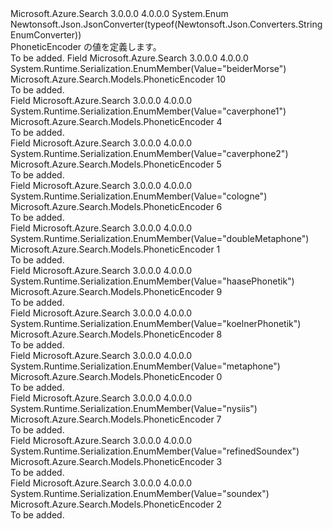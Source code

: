 <Type Name="PhoneticEncoder" FullName="Microsoft.Azure.Search.Models.PhoneticEncoder">
  <TypeSignature Language="C#" Value="public enum PhoneticEncoder" />
  <TypeSignature Language="ILAsm" Value=".class public auto ansi sealed PhoneticEncoder extends System.Enum" />
  <TypeSignature Language="DocId" Value="T:Microsoft.Azure.Search.Models.PhoneticEncoder" />
  <TypeSignature Language="VB.NET" Value="Public Enum PhoneticEncoder" />
  <TypeSignature Language="F#" Value="type PhoneticEncoder = " />
  <AssemblyInfo>
    <AssemblyName>Microsoft.Azure.Search</AssemblyName>
    <AssemblyVersion>3.0.0.0</AssemblyVersion>
    <AssemblyVersion>4.0.0.0</AssemblyVersion>
  </AssemblyInfo>
  <Base>
    <BaseTypeName>System.Enum</BaseTypeName>
  </Base>
  <Attributes>
    <Attribute>
      <AttributeName>Newtonsoft.Json.JsonConverter(typeof(Newtonsoft.Json.Converters.StringEnumConverter))</AttributeName>
    </Attribute>
  </Attributes>
  <Docs>
    <summary>
            PhoneticEncoder の値を定義します。
            </summary>
    <remarks>To be added.</remarks>
  </Docs>
  <Members>
    <Member MemberName="BeiderMorse">
      <MemberSignature Language="C#" Value="BeiderMorse" />
      <MemberSignature Language="ILAsm" Value=".field public static literal valuetype Microsoft.Azure.Search.Models.PhoneticEncoder BeiderMorse = int32(10)" />
      <MemberSignature Language="DocId" Value="F:Microsoft.Azure.Search.Models.PhoneticEncoder.BeiderMorse" />
      <MemberSignature Language="VB.NET" Value="BeiderMorse" />
      <MemberSignature Language="F#" Value="BeiderMorse = 10" Usage="Microsoft.Azure.Search.Models.PhoneticEncoder.BeiderMorse" />
      <MemberType>Field</MemberType>
      <AssemblyInfo>
        <AssemblyName>Microsoft.Azure.Search</AssemblyName>
        <AssemblyVersion>3.0.0.0</AssemblyVersion>
        <AssemblyVersion>4.0.0.0</AssemblyVersion>
      </AssemblyInfo>
      <Attributes>
        <Attribute>
          <AttributeName>System.Runtime.Serialization.EnumMember(Value="beiderMorse")</AttributeName>
        </Attribute>
      </Attributes>
      <ReturnValue>
        <ReturnType>Microsoft.Azure.Search.Models.PhoneticEncoder</ReturnType>
      </ReturnValue>
      <MemberValue>10</MemberValue>
      <Docs>
        <summary>To be added.</summary>
      </Docs>
    </Member>
    <Member MemberName="Caverphone1">
      <MemberSignature Language="C#" Value="Caverphone1" />
      <MemberSignature Language="ILAsm" Value=".field public static literal valuetype Microsoft.Azure.Search.Models.PhoneticEncoder Caverphone1 = int32(4)" />
      <MemberSignature Language="DocId" Value="F:Microsoft.Azure.Search.Models.PhoneticEncoder.Caverphone1" />
      <MemberSignature Language="VB.NET" Value="Caverphone1" />
      <MemberSignature Language="F#" Value="Caverphone1 = 4" Usage="Microsoft.Azure.Search.Models.PhoneticEncoder.Caverphone1" />
      <MemberType>Field</MemberType>
      <AssemblyInfo>
        <AssemblyName>Microsoft.Azure.Search</AssemblyName>
        <AssemblyVersion>3.0.0.0</AssemblyVersion>
        <AssemblyVersion>4.0.0.0</AssemblyVersion>
      </AssemblyInfo>
      <Attributes>
        <Attribute>
          <AttributeName>System.Runtime.Serialization.EnumMember(Value="caverphone1")</AttributeName>
        </Attribute>
      </Attributes>
      <ReturnValue>
        <ReturnType>Microsoft.Azure.Search.Models.PhoneticEncoder</ReturnType>
      </ReturnValue>
      <MemberValue>4</MemberValue>
      <Docs>
        <summary>To be added.</summary>
      </Docs>
    </Member>
    <Member MemberName="Caverphone2">
      <MemberSignature Language="C#" Value="Caverphone2" />
      <MemberSignature Language="ILAsm" Value=".field public static literal valuetype Microsoft.Azure.Search.Models.PhoneticEncoder Caverphone2 = int32(5)" />
      <MemberSignature Language="DocId" Value="F:Microsoft.Azure.Search.Models.PhoneticEncoder.Caverphone2" />
      <MemberSignature Language="VB.NET" Value="Caverphone2" />
      <MemberSignature Language="F#" Value="Caverphone2 = 5" Usage="Microsoft.Azure.Search.Models.PhoneticEncoder.Caverphone2" />
      <MemberType>Field</MemberType>
      <AssemblyInfo>
        <AssemblyName>Microsoft.Azure.Search</AssemblyName>
        <AssemblyVersion>3.0.0.0</AssemblyVersion>
        <AssemblyVersion>4.0.0.0</AssemblyVersion>
      </AssemblyInfo>
      <Attributes>
        <Attribute>
          <AttributeName>System.Runtime.Serialization.EnumMember(Value="caverphone2")</AttributeName>
        </Attribute>
      </Attributes>
      <ReturnValue>
        <ReturnType>Microsoft.Azure.Search.Models.PhoneticEncoder</ReturnType>
      </ReturnValue>
      <MemberValue>5</MemberValue>
      <Docs>
        <summary>To be added.</summary>
      </Docs>
    </Member>
    <Member MemberName="Cologne">
      <MemberSignature Language="C#" Value="Cologne" />
      <MemberSignature Language="ILAsm" Value=".field public static literal valuetype Microsoft.Azure.Search.Models.PhoneticEncoder Cologne = int32(6)" />
      <MemberSignature Language="DocId" Value="F:Microsoft.Azure.Search.Models.PhoneticEncoder.Cologne" />
      <MemberSignature Language="VB.NET" Value="Cologne" />
      <MemberSignature Language="F#" Value="Cologne = 6" Usage="Microsoft.Azure.Search.Models.PhoneticEncoder.Cologne" />
      <MemberType>Field</MemberType>
      <AssemblyInfo>
        <AssemblyName>Microsoft.Azure.Search</AssemblyName>
        <AssemblyVersion>3.0.0.0</AssemblyVersion>
        <AssemblyVersion>4.0.0.0</AssemblyVersion>
      </AssemblyInfo>
      <Attributes>
        <Attribute>
          <AttributeName>System.Runtime.Serialization.EnumMember(Value="cologne")</AttributeName>
        </Attribute>
      </Attributes>
      <ReturnValue>
        <ReturnType>Microsoft.Azure.Search.Models.PhoneticEncoder</ReturnType>
      </ReturnValue>
      <MemberValue>6</MemberValue>
      <Docs>
        <summary>To be added.</summary>
      </Docs>
    </Member>
    <Member MemberName="DoubleMetaphone">
      <MemberSignature Language="C#" Value="DoubleMetaphone" />
      <MemberSignature Language="ILAsm" Value=".field public static literal valuetype Microsoft.Azure.Search.Models.PhoneticEncoder DoubleMetaphone = int32(1)" />
      <MemberSignature Language="DocId" Value="F:Microsoft.Azure.Search.Models.PhoneticEncoder.DoubleMetaphone" />
      <MemberSignature Language="VB.NET" Value="DoubleMetaphone" />
      <MemberSignature Language="F#" Value="DoubleMetaphone = 1" Usage="Microsoft.Azure.Search.Models.PhoneticEncoder.DoubleMetaphone" />
      <MemberType>Field</MemberType>
      <AssemblyInfo>
        <AssemblyName>Microsoft.Azure.Search</AssemblyName>
        <AssemblyVersion>3.0.0.0</AssemblyVersion>
        <AssemblyVersion>4.0.0.0</AssemblyVersion>
      </AssemblyInfo>
      <Attributes>
        <Attribute>
          <AttributeName>System.Runtime.Serialization.EnumMember(Value="doubleMetaphone")</AttributeName>
        </Attribute>
      </Attributes>
      <ReturnValue>
        <ReturnType>Microsoft.Azure.Search.Models.PhoneticEncoder</ReturnType>
      </ReturnValue>
      <MemberValue>1</MemberValue>
      <Docs>
        <summary>To be added.</summary>
      </Docs>
    </Member>
    <Member MemberName="HaasePhonetik">
      <MemberSignature Language="C#" Value="HaasePhonetik" />
      <MemberSignature Language="ILAsm" Value=".field public static literal valuetype Microsoft.Azure.Search.Models.PhoneticEncoder HaasePhonetik = int32(9)" />
      <MemberSignature Language="DocId" Value="F:Microsoft.Azure.Search.Models.PhoneticEncoder.HaasePhonetik" />
      <MemberSignature Language="VB.NET" Value="HaasePhonetik" />
      <MemberSignature Language="F#" Value="HaasePhonetik = 9" Usage="Microsoft.Azure.Search.Models.PhoneticEncoder.HaasePhonetik" />
      <MemberType>Field</MemberType>
      <AssemblyInfo>
        <AssemblyName>Microsoft.Azure.Search</AssemblyName>
        <AssemblyVersion>3.0.0.0</AssemblyVersion>
        <AssemblyVersion>4.0.0.0</AssemblyVersion>
      </AssemblyInfo>
      <Attributes>
        <Attribute>
          <AttributeName>System.Runtime.Serialization.EnumMember(Value="haasePhonetik")</AttributeName>
        </Attribute>
      </Attributes>
      <ReturnValue>
        <ReturnType>Microsoft.Azure.Search.Models.PhoneticEncoder</ReturnType>
      </ReturnValue>
      <MemberValue>9</MemberValue>
      <Docs>
        <summary>To be added.</summary>
      </Docs>
    </Member>
    <Member MemberName="KoelnerPhonetik">
      <MemberSignature Language="C#" Value="KoelnerPhonetik" />
      <MemberSignature Language="ILAsm" Value=".field public static literal valuetype Microsoft.Azure.Search.Models.PhoneticEncoder KoelnerPhonetik = int32(8)" />
      <MemberSignature Language="DocId" Value="F:Microsoft.Azure.Search.Models.PhoneticEncoder.KoelnerPhonetik" />
      <MemberSignature Language="VB.NET" Value="KoelnerPhonetik" />
      <MemberSignature Language="F#" Value="KoelnerPhonetik = 8" Usage="Microsoft.Azure.Search.Models.PhoneticEncoder.KoelnerPhonetik" />
      <MemberType>Field</MemberType>
      <AssemblyInfo>
        <AssemblyName>Microsoft.Azure.Search</AssemblyName>
        <AssemblyVersion>3.0.0.0</AssemblyVersion>
        <AssemblyVersion>4.0.0.0</AssemblyVersion>
      </AssemblyInfo>
      <Attributes>
        <Attribute>
          <AttributeName>System.Runtime.Serialization.EnumMember(Value="koelnerPhonetik")</AttributeName>
        </Attribute>
      </Attributes>
      <ReturnValue>
        <ReturnType>Microsoft.Azure.Search.Models.PhoneticEncoder</ReturnType>
      </ReturnValue>
      <MemberValue>8</MemberValue>
      <Docs>
        <summary>To be added.</summary>
      </Docs>
    </Member>
    <Member MemberName="Metaphone">
      <MemberSignature Language="C#" Value="Metaphone" />
      <MemberSignature Language="ILAsm" Value=".field public static literal valuetype Microsoft.Azure.Search.Models.PhoneticEncoder Metaphone = int32(0)" />
      <MemberSignature Language="DocId" Value="F:Microsoft.Azure.Search.Models.PhoneticEncoder.Metaphone" />
      <MemberSignature Language="VB.NET" Value="Metaphone" />
      <MemberSignature Language="F#" Value="Metaphone = 0" Usage="Microsoft.Azure.Search.Models.PhoneticEncoder.Metaphone" />
      <MemberType>Field</MemberType>
      <AssemblyInfo>
        <AssemblyName>Microsoft.Azure.Search</AssemblyName>
        <AssemblyVersion>3.0.0.0</AssemblyVersion>
        <AssemblyVersion>4.0.0.0</AssemblyVersion>
      </AssemblyInfo>
      <Attributes>
        <Attribute>
          <AttributeName>System.Runtime.Serialization.EnumMember(Value="metaphone")</AttributeName>
        </Attribute>
      </Attributes>
      <ReturnValue>
        <ReturnType>Microsoft.Azure.Search.Models.PhoneticEncoder</ReturnType>
      </ReturnValue>
      <MemberValue>0</MemberValue>
      <Docs>
        <summary>To be added.</summary>
      </Docs>
    </Member>
    <Member MemberName="Nysiis">
      <MemberSignature Language="C#" Value="Nysiis" />
      <MemberSignature Language="ILAsm" Value=".field public static literal valuetype Microsoft.Azure.Search.Models.PhoneticEncoder Nysiis = int32(7)" />
      <MemberSignature Language="DocId" Value="F:Microsoft.Azure.Search.Models.PhoneticEncoder.Nysiis" />
      <MemberSignature Language="VB.NET" Value="Nysiis" />
      <MemberSignature Language="F#" Value="Nysiis = 7" Usage="Microsoft.Azure.Search.Models.PhoneticEncoder.Nysiis" />
      <MemberType>Field</MemberType>
      <AssemblyInfo>
        <AssemblyName>Microsoft.Azure.Search</AssemblyName>
        <AssemblyVersion>3.0.0.0</AssemblyVersion>
        <AssemblyVersion>4.0.0.0</AssemblyVersion>
      </AssemblyInfo>
      <Attributes>
        <Attribute>
          <AttributeName>System.Runtime.Serialization.EnumMember(Value="nysiis")</AttributeName>
        </Attribute>
      </Attributes>
      <ReturnValue>
        <ReturnType>Microsoft.Azure.Search.Models.PhoneticEncoder</ReturnType>
      </ReturnValue>
      <MemberValue>7</MemberValue>
      <Docs>
        <summary>To be added.</summary>
      </Docs>
    </Member>
    <Member MemberName="RefinedSoundex">
      <MemberSignature Language="C#" Value="RefinedSoundex" />
      <MemberSignature Language="ILAsm" Value=".field public static literal valuetype Microsoft.Azure.Search.Models.PhoneticEncoder RefinedSoundex = int32(3)" />
      <MemberSignature Language="DocId" Value="F:Microsoft.Azure.Search.Models.PhoneticEncoder.RefinedSoundex" />
      <MemberSignature Language="VB.NET" Value="RefinedSoundex" />
      <MemberSignature Language="F#" Value="RefinedSoundex = 3" Usage="Microsoft.Azure.Search.Models.PhoneticEncoder.RefinedSoundex" />
      <MemberType>Field</MemberType>
      <AssemblyInfo>
        <AssemblyName>Microsoft.Azure.Search</AssemblyName>
        <AssemblyVersion>3.0.0.0</AssemblyVersion>
        <AssemblyVersion>4.0.0.0</AssemblyVersion>
      </AssemblyInfo>
      <Attributes>
        <Attribute>
          <AttributeName>System.Runtime.Serialization.EnumMember(Value="refinedSoundex")</AttributeName>
        </Attribute>
      </Attributes>
      <ReturnValue>
        <ReturnType>Microsoft.Azure.Search.Models.PhoneticEncoder</ReturnType>
      </ReturnValue>
      <MemberValue>3</MemberValue>
      <Docs>
        <summary>To be added.</summary>
      </Docs>
    </Member>
    <Member MemberName="Soundex">
      <MemberSignature Language="C#" Value="Soundex" />
      <MemberSignature Language="ILAsm" Value=".field public static literal valuetype Microsoft.Azure.Search.Models.PhoneticEncoder Soundex = int32(2)" />
      <MemberSignature Language="DocId" Value="F:Microsoft.Azure.Search.Models.PhoneticEncoder.Soundex" />
      <MemberSignature Language="VB.NET" Value="Soundex" />
      <MemberSignature Language="F#" Value="Soundex = 2" Usage="Microsoft.Azure.Search.Models.PhoneticEncoder.Soundex" />
      <MemberType>Field</MemberType>
      <AssemblyInfo>
        <AssemblyName>Microsoft.Azure.Search</AssemblyName>
        <AssemblyVersion>3.0.0.0</AssemblyVersion>
        <AssemblyVersion>4.0.0.0</AssemblyVersion>
      </AssemblyInfo>
      <Attributes>
        <Attribute>
          <AttributeName>System.Runtime.Serialization.EnumMember(Value="soundex")</AttributeName>
        </Attribute>
      </Attributes>
      <ReturnValue>
        <ReturnType>Microsoft.Azure.Search.Models.PhoneticEncoder</ReturnType>
      </ReturnValue>
      <MemberValue>2</MemberValue>
      <Docs>
        <summary>To be added.</summary>
      </Docs>
    </Member>
  </Members>
</Type>
